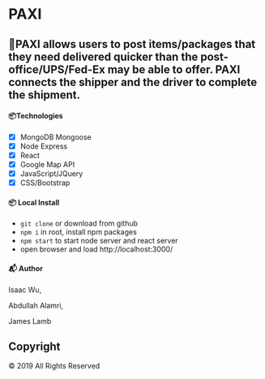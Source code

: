 # PAXI

## 🚛PAXI allows users to post items/packages that they need delivered quicker than the post-office/UPS/Fed-Ex may be able to offer.  PAXI connects the shipper and the driver to complete the shipment.


#### 📦Technologies
- [x] MongoDB Mongoose
- [x] Node Express
- [x] React
- [x] Google Map API
- [x] JavaScript/JQuery
- [x] CSS/Bootstrap

#### 📦 Local Install

* `git clone` or download from github
* `npm i` in root, install npm packages
* `npm start` to start node server and react server
* open browser and load http://localhost:3000/

#### 📬 Author
Isaac Wu,

Abdullah Alamri,

James Lamb
<!-- * [Isaac Wu](https://github.com/squall2046)
* [App demo](https://googlebooks-iw.herokuapp.com/) -->

## Copyright
© 2019 All Rights Reserved

